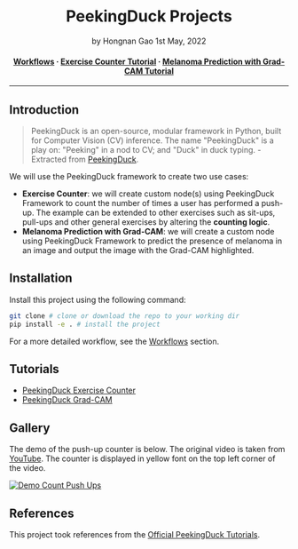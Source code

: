 <div align="center">
<h1>PeekingDuck Projects</a></h1>
by Hongnan Gao
1st May, 2022
<br>
</div>


<h4 align="center">
  <a href="https://reighns92.github.io/PeekingDuck-projects/workflows/">Workflows</a>
  <span> · </span>
  <a href="https://reighns92.github.io/PeekingDuck-projects/exercise_counter/">Exercise Counter Tutorial</a>
  <span> · </span>
  <a href="https://reighns92.github.io/PeekingDuck-projects/melanoma_gradcam/">Melanoma Prediction with Grad-CAM Tutorial</a>
</h4>

---

## Introduction

> PeekingDuck is an open-source, modular framework in Python, built for Computer Vision (CV) inference. The name "PeekingDuck" is a play on: "Peeking" in a nod to CV; and "Duck" in duck typing. - Extracted from [PeekingDuck](https://github.com/aimakerspace/PeekingDuck).

We will use the PeekingDuck framework to create two use cases:

- **Exercise Counter**: we will create custom node(s) using PeekingDuck Framework to count the number of times a user has performed a push-up. The example can be extended to other exercises such as sit-ups, pull-ups and other general exercises by altering the **counting logic**.
- **Melanoma Prediction with Grad-CAM**: we will create a custom node using PeekingDuck Framework to predict the presence of melanoma in an image and output the image with the Grad-CAM highlighted.

## Installation

Install this project using the following command:

```bash
git clone # clone or download the repo to your working dir
pip install -e . # install the project
```

For a more detailed workflow, see the [Workflows](https://reighns92.github.io/PeekingDuck-projects/workflows/) section.

## Tutorials

- [PeekingDuck Exercise Counter](https://reighns92.github.io/PeekingDuck-projects/exercise_counter/)
- [PeekingDuck Grad-CAM](https://reighns92.github.io/PeekingDuck-projects/melanoma_gradcam/)

Gallery
-------

The demo of the push-up counter is below. The original video is taken from [YouTube](https://www.youtube.com/watch?v=1D_HvjxB3Ps). The counter is displayed in yellow font on the top left corner of the video.

[![Demo Count Push Ups](https://storage.googleapis.com/reighns/peekingduck/videos/push_ups_counter_demo.gif)](https://storage.googleapis.com/reighns/peekingduck/videos/push_ups_counter_demo.gif)



References
----------------

This project took references from the [Official PeekingDuck Tutorials](https://peekingduck.readthedocs.io/en/stable/).
